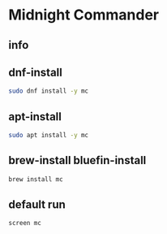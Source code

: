 # Midnight Commander

## info

## dnf-install
```sh
sudo dnf install -y mc
```

## apt-install
```sh
sudo apt install -y mc
```

## brew-install bluefin-install
```sh
brew install mc
```

## default run
```sh
screen mc
```
